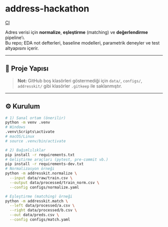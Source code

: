 # address-hackathon
[CI](https://github.com/irem-kaya/address-hackathon/actions/workflows/ci.yml/badge.svg)

Adres verisi için **normalize**, **eşleştirme** (matching) ve **değerlendirme** pipeline’ı.  
Bu repo; EDA not defterleri, baseline modelleri, parametrik deneyler ve test altyapısını içerir.

---

## 📂 Proje Yapısı


> **Not:** GitHub boş klasörleri göstermediği için `data/`, `configs/`, `addresskit/` gibi klasörler `.gitkeep` ile saklanmıştır.

---

## ⚙️ Kurulum

```bash
# 1) Sanal ortam (önerilir)
python -m venv .venv
# Windows
.venv\Scripts\activate
# macOS/Linux
# source .venv/bin/activate

# 2) Bağımlılıklar
pip install -r requirements.txt
# Geliştirme araçları (pytest, pre-commit vb.)
pip install -r requirements-dev.txt
# Normalizasyon örneği
python -m addresskit.normalize \
  --input data/raw/train.csv \
  --output data/processed/train_norm.csv \
  --config configs/normalize.yaml

# Eşleştirme (matching) örneği
python -m addresskit.match \
  --left data/processed/a.csv \
  --right data/processed/b.csv \
  --out data/preds.csv \
  --config configs/match.yaml
